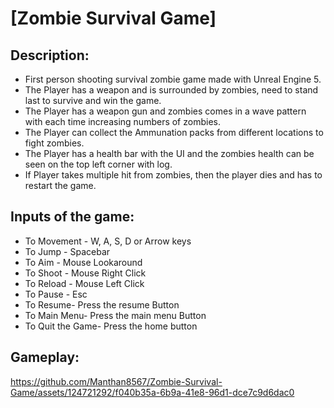 
# [Zombie Survival Game]

## Description:
- First person shooting survival zombie game made with Unreal Engine 5.
- The Player has a weapon and is surrounded by zombies, need to stand last to survive and win the game.
- The Player has a weapon gun and zombies comes in a wave pattern with each time increasing numbers of zombies.
- The Player can collect the Ammunation packs from different locations to fight zombies.
- The Player has a health bar with the UI and the zombies health can be seen on the top left corner with log.
- If Player takes multiple hit from zombies, then the player dies and has to restart the game.

## Inputs of the game:
- To Movement - W, A, S, D or Arrow keys
- To Jump - Spacebar
- To Aim - Mouse Lookaround
- To Shoot - Mouse Right Click
- To Reload - Mouse Left Click
- To Pause - Esc
- To Resume- Press the resume Button
- To Main Menu- Press the main menu Button
- To Quit the Game- Press the home button

## Gameplay:

https://github.com/Manthan8567/Zombie-Survival-Game/assets/124721292/f040b35a-6b9a-41e8-96d1-dce7c9d6dac0



